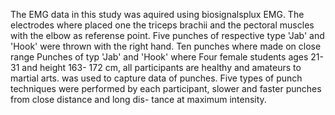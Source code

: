 The EMG data in this study was aquired using biosignalsplux EMG. The electrodes where placed one the triceps brachii and the pectoral muscles with the elbow as referense point. Five punches of respective type 'Jab' and 'Hook' were thrown with the right hand. Ten punches where made on close range Punches of typ 'Jab' and 'Hook' where Four female students ages 21-31 and height 163- 172 cm, all participants are healthy and amateurs to martial arts. was used to capture data of punches. Five types of punch techniques were performed by each participant, slower and faster punches from close distance and long dis- tance at maximum intensity.
